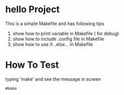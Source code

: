 # hello Project
This is a simple Makefile and has following tips

1. show how to print variable in Makefile ( for debug)
2. show how to include .config file in Makefile
3. show how to use if...else... in Makefile

# How To Test
typing 'make' and see the message in screen

`#make`

